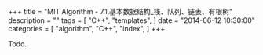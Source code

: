 +++
title = "MIT Algorithm - 7.1.基本数据结构_栈、队列、链表、有根树"
description = ""
tags = [
    "C++",
    "templates",
]
date = "2014-06-12 10:30:00"
categories = [
    "algorithm",
    "C++",
    "index",
]
+++

Todo.
